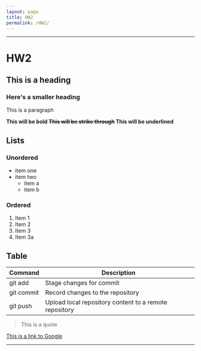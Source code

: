 ```yaml
---
layout: page
title: HW2
permalink: /HW2/
---
```


---
# HW2

## This is a heading

### Here's a smaller heading

This is a paragraph

**This will be bold ~~This will be strike through~~ This will be underlined**

## Lists

### Unordered

- item one
- item two
  - item a
  - item b

### Ordered

 1. Item 1
 2. Item 2
 3. Item 3
 4. Item 3a

## Table

| Command | Description|
|---------|------------|
|git add  | Stage changes for commit |
|git commit| Record changes to the repository|
|git push | Upload local repository content to a remote repository|

> This is a quote

[This is a link to Google](https://google.com)

---
